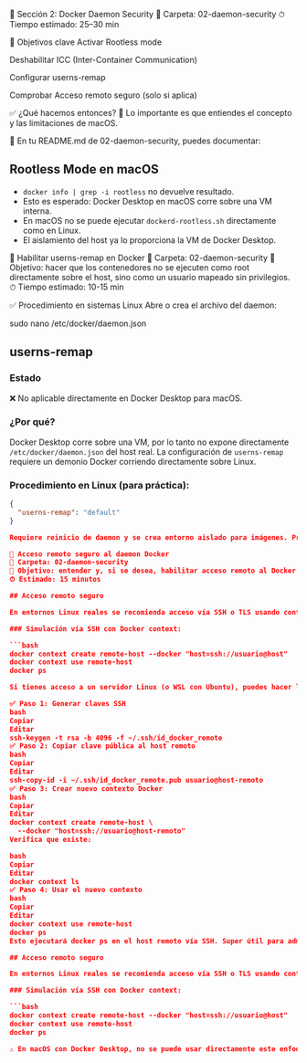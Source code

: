 🚀 Sección 2: Docker Daemon Security
📁 Carpeta: 02-daemon-security
⏱ Tiempo estimado: 25–30 min

🧩 Objetivos clave
Activar Rootless mode

Deshabilitar ICC (Inter-Container Communication)

Configurar userns-remap

Comprobar Acceso remoto seguro (solo si aplica)


✅ ¿Qué hacemos entonces?
📌 Lo importante es que entiendes el concepto y las limitaciones de macOS.

📝 En tu README.md de 02-daemon-security, puedes documentar:

## Rootless Mode en macOS

- `docker info | grep -i rootless` no devuelve resultado.
- Esto es esperado: Docker Desktop en macOS corre sobre una VM interna.
- En macOS no se puede ejecutar `dockerd-rootless.sh` directamente como en Linux.
- El aislamiento del host ya lo proporciona la VM de Docker Desktop.


🔐 Habilitar userns-remap en Docker
📂 Carpeta: 02-daemon-security
🎯 Objetivo: hacer que los contenedores no se ejecuten como root directamente sobre el host, sino como un usuario mapeado sin privilegios.
⏱ Tiempo estimado: 10-15 min


✅ Procedimiento en sistemas Linux
Abre o crea el archivo del daemon:

sudo nano /etc/docker/daemon.json

## userns-remap

### Estado

❌ No aplicable directamente en Docker Desktop para macOS.

### ¿Por qué?

Docker Desktop corre sobre una VM, por lo tanto no expone directamente `/etc/docker/daemon.json` del host real. La configuración de `userns-remap` requiere un demonio Docker corriendo directamente sobre Linux.

### Procedimiento en Linux (para práctica):

```json
{
  "userns-remap": "default"
}

Requiere reinicio de daemon y se crea entorno aislado para imágenes. Protege contra contenedores ejecutándose como root en el host.

🔐 Acceso remoto seguro al daemon Docker
📂 Carpeta: 02-daemon-security
🎯 Objetivo: entender y, si se desea, habilitar acceso remoto al Docker daemon mediante SSH o TLS
⏱ Estimado: 15 minutos

## Acceso remoto seguro

En entornos Linux reales se recomienda acceso vía SSH o TLS usando contextos Docker.

### Simulación vía SSH con Docker context:

```bash
docker context create remote-host --docker "host=ssh://usuario@host"
docker context use remote-host
docker ps

Si tienes acceso a un servidor Linux (o WSL con Ubuntu), puedes hacer lo siguiente:

✅ Paso 1: Generar claves SSH
bash
Copiar
Editar
ssh-keygen -t rsa -b 4096 -f ~/.ssh/id_docker_remote
✅ Paso 2: Copiar clave pública al host remoto
bash
Copiar
Editar
ssh-copy-id -i ~/.ssh/id_docker_remote.pub usuario@host-remoto
✅ Paso 3: Crear nuevo contexto Docker
bash
Copiar
Editar
docker context create remote-host \
  --docker "host=ssh://usuario@host-remoto"
Verifica que existe:

bash
Copiar
Editar
docker context ls
✅ Paso 4: Usar el nuevo contexto
bash
Copiar
Editar
docker context use remote-host
docker ps
Esto ejecutará docker ps en el host remoto vía SSH. Super útil para administrar múltiples servidores Docker sin exponer puertos.

## Acceso remoto seguro

En entornos Linux reales se recomienda acceso vía SSH o TLS usando contextos Docker.

### Simulación vía SSH con Docker context:

```bash
docker context create remote-host --docker "host=ssh://usuario@host"
docker context use remote-host
docker ps

⚠️ En macOS con Docker Desktop, no se puede usar directamente este enfoque para acceder a la VM de Docker Desktop.